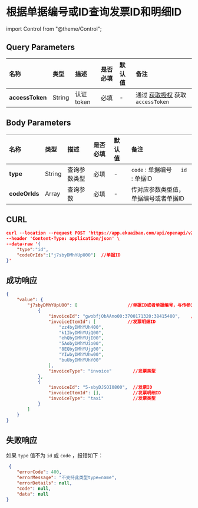 # 根据单据编号或ID查询发票ID和明细ID

import Control from "@theme/Control";

<Control
method="POST"
url="/api/openapi/v2/extension/flow/INVOICE/search"
/>

## Query Parameters

| 名称 | 类型 | 描述 | 是否必填 | 默认值 | 备注 |
| :--- | :--- | :--- | :--- |:--- | :--- |
| **accessToken** | String | 认证token | 必填 | - | 通过 [获取授权](/docs/open-api/getting-started/auth) 获取 `accessToken` |

## Body Parameters

| 名称 | 类型 | 描述 | 是否必填 | 默认值 | 备注 |
| :--- | :--- | :--- | :--- |:--- | :--- |
| **type**      | String | 查询参数类型 | 必填 | - | `code` : 单据编号 &emsp; `id` : 单据ID |
| **codeOrIds** | Array  | 查询参数    | 必填 | - | 传对应参数类型值，单据编号或者单据ID |

## CURL
```json
curl --location --request POST 'https://app.ekuaibao.com/api/openapi/v2/extension/flow/INVOICE/search?accessToken=ZyEbyCA-_Auk00' \
--header 'Content-Type: application/json' \
--data-raw '{
    "type":"id",
    "codeOrIds":["j7sbyDMhYUpU00"]  //单据ID
}'
```

## 成功响应
```json
{
    "value": {
        "j7sbyDMhYUpU00": [                   //单据ID或者单据编号，与传参对应
            {
                "invoiceId": "gwobfjObAAno00:3700171320:38415400",    //发票ID
                "invoiceItemId": [            //发票明细ID
                    "zz4byDMhYUh400", 
                    "k1IbyDMhYUiQ00",
                    "ehQbyDMhYUjI00",
                    "5AobyDMhYUio00",
                    "8EQbyDMhYUjg00",
                    "YIwbyDMhYUhw00",
                    "buUbyDMhYUhY00"
                ],
                "invoiceType": "invoice"        //发票类型
            },
            {
                "invoiceId": "5-sbyDJSOI0800",  //发票ID 
                "invoiceItemId": [],            //发票明细ID
                "invoiceType": "taxi"           //发票类型
            }
        ]
    }
}
```

## 失败响应
如果 `type` 值不为 `id` 或 `code` ，报错如下：
```json
 {
    "errorCode": 400,
    "errorMessage": "不支持此类型type=name",
    "errorDetails": null,
    "code": null,
    "data": null
}
```